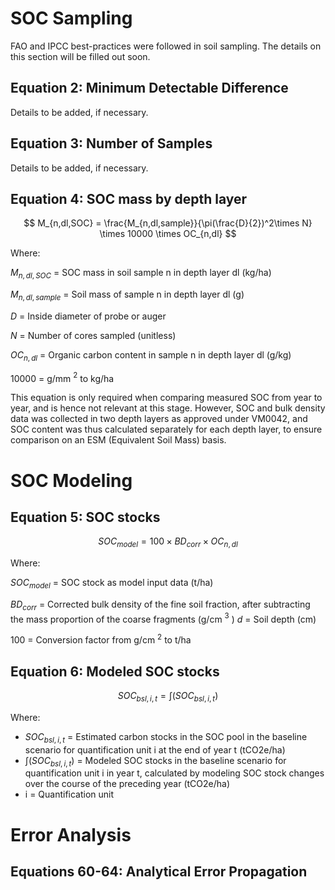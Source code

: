 
# SOC Sampling
FAO and IPCC best-practices were followed in soil sampling. The details on this section will be filled out soon.
## Equation 2: Minimum Detectable Difference
Details to be added, if necessary.
## Equation 3: Number of Samples
Details to be added, if necessary.
## Equation 4: SOC mass by depth layer


$$ M_{n,dl,SOC} = \frac{M_{n,dl,sample}}{\pi(\frac{D}{2})^2\times N} \times 10000  \times OC_{n,dl} $$

Where:

$M_{n,dl,SOC}$ = SOC mass in soil sample n in depth layer dl (kg/ha)

$M_{n,dl,sample}$ = Soil mass of sample n in depth layer dl (g)

$D$  = Inside diameter of probe or auger

$N$ = Number of cores sampled (unitless)

$OC_{n,dl}$ = Organic carbon content in sample n in depth layer dl (g/kg)

10000 = g/mm $^2$ to kg/ha

This equation is only required when comparing measured SOC from year to year, and is hence not relevant at this stage. However, SOC and bulk density data was collected in two depth layers as approved under VM0042, and SOC content was thus calculated separately for each depth layer, to ensure comparison on an ESM (Equivalent Soil Mass) basis.
# SOC Modeling
## Equation 5: SOC stocks

$$ SOC_{model} = 100 \times BD_{corr} \times OC_{n,dl} $$

Where:

$SOC_{model}$ = SOC stock as model input data (t/ha)

$BD_{corr}$ = Corrected bulk density of the fine soil fraction, after subtracting the mass proportion of the coarse fragments (g/cm $^3$ ) 
$d$ = Soil depth (cm)

100 = Conversion factor from g/cm $^2$ to t/ha


## Equation 6: Modeled SOC stocks

$$ SOC_{bsl,i,t} = \int(SOC_{bsl,i,t}) $$

Where:
- $SOC_{bsl,i,t}$ = Estimated carbon stocks in the SOC pool in the baseline scenario for quantification unit i at the end of year t (tCO2e/ha)
- $\int(SOC_{bsl,i,t})$ = Modeled SOC stocks in the baseline scenario for quantification unit i in year t, calculated by modeling SOC stock changes over the course of the preceding year (tCO2e/ha)
- i = Quantification unit

# Error Analysis

## Equations 60-64: Analytical Error Propagation













